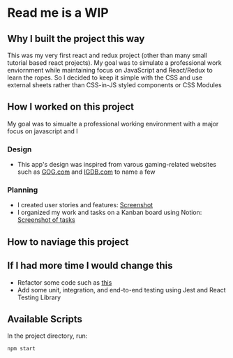 # Read me is a WIP

## Why I built the project this way

This was my very first react and redux project (other than many small tutorial based react projects). My goal was to simulate a professional work enviornment while maintaining focus on JavaScript and React/Redux to learn the ropes. So I decided to keep it simple with the CSS and use external sheets rather than CSS-in-JS styled components or CSS Modules

## How I worked on this project

My goal was to simualte a professional working environment with a major focus on javascript and l

### Design
* This app's design was inspired from varous gaming-related websites such as [GOG.com](https://www.gog.com/) and [IGDB.com](https://www.igdb.com/games/the-legend-of-zelda-breath-of-the-wild) to name a few

### Planning 
* I created user stories and features: [Screenshot](https://raw.githubusercontent.com/rbhogal/game-save-app/main/screenshots/game-save-user-stories-features.png)
* I organized my work and tasks on a Kanban board using Notion: [Screenshot of tasks](https://raw.githubusercontent.com/rbhogal/game-save-app/main/screenshots/game-save-kanban-board-tasks.png)

## How to naviage this project


## If I had more time I would change this

* Refactor some code such as [this]()
* Add some unit, integration, and end-to-end testing using Jest and React Testing Library

## Available Scripts

In the project directory, run:

`npm start`
